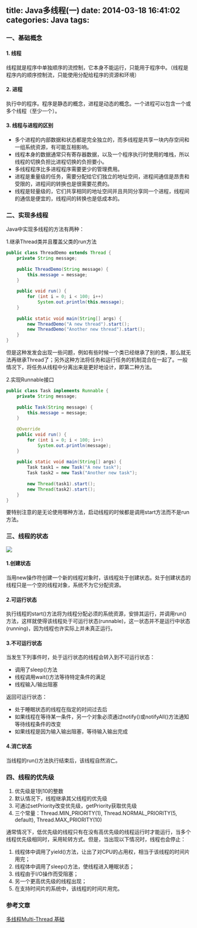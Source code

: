 title: Java多线程(一)
date: 2014-03-18 16:41:02
categories: Java
tags:
---
### 一、基础概念
#### 1. 线程
线程就是程序中单独顺序的流控制，它本身不能运行，只能用于程序中。（线程是程序内的顺序控制流，只能使用分配给程序的资源和环境）
#### 2. 进程
执行中的程序。程序是静态的概念，进程是动态的概念。一个进程可以包含一个或多个线程（至少一个）。
#### 3. 线程与进程的区别
- 多个进程的内部数据和状态都是完全独立的，而多线程是共享一块内存空间和一组系统资源，有可能互相影响。
- 线程本身的数据通常只有寄存器数据，以及一个程序执行时使用的堆栈，所以线程的切换负担比进程切换的负担要小。
- 多线程程序比多进程程序需要更少的管理费用。
- 进程是重量级的任务，需要分配给它们独立的地址空间，进程间通信是昂贵和受限的，进程间的转换也是很需要花费的。
- 线程是轻量级的，它们共享相同的地址空间并且共同分享同一个进程，线程间的通信是便宜的，线程间的转换也是低成本的。

<!-- more -->
### 二、实现多线程
Java中实现多线程的方法有两种：

1.继承Thread类并且覆盖父类的run方法
```java
public class ThreadDemo extends Thread {
    private String message;
 
    public ThreadDemo(String message) {
        this.message = message;
    }
 
    public void run() {
        for (int i = 0; i < 100; i++)
            System.out.println(this.message);
    }
 
    public static void main(String[] args) {
        new ThreadDemo("A new thread").start();
        new ThreadDemo("Another new thread").start();
    }
}
```
但是这种发发会出现一些问题，例如有些时候一个类已经继承了别的类，那么就无法再继承Thread了；另外这种方法将任务和运行任务的机制混合在一起了。一般情况下，将任务从线程中分离出来是更好地设计，即第二种方法。

2.实现Runnable接口
```java
public class Task implements Runnable {
    private String message;
 
    public Task(String message) {
        this.message = message;
    }
 
    @Override
    public void run() {
        for (int i = 0; i < 100; i++)
            System.out.println(message);
    }
 
    public static void main(String[] args) {
        Task task1 = new Task("A new task");
        Task task2 = new Task("Another new task");
 
        new Thread(task1).start();
        new Thread(task2).start();
    }
}
```
要特别注意的是无论使用哪种方法，启动线程的时候都是调用start方法而不是run方法。

### 三、线程的状态
![](/2014/03/18/Java-thread-1/java_thread_state.jpg)
#### 1.创建状态
当用new操作符创建一个新的线程对象时，该线程处于创建状态。处于创建状态的线程只是一个空的线程对象，系统不为它分配资源。
#### 2.可运行状态
执行线程的start()方法将为线程分配必须的系统资源，安排其运行，并调用run()方法，这样就使得该线程处于可运行状态(runnable)，这一状态并不是运行中状态(running)，因为线程也许实际上并未真正运行。
#### 3.不可运行状态
当发生下列事件时，处于运行状态的线程会转入到不可运行状态：
- 调用了sleep()方法
- 线程调用wait()方法等待特定条件的满足
- 线程输入/输出阻塞

返回可运行状态：
- 处于睡眠状态的线程在指定的时间过去后
- 如果线程在等待某一条件，另一个对象必须通过notify()或notifyAll()方法通知等待线程条件的改变
- 如果线程是因为输入输出阻塞，等待输入输出完成

#### 4.消亡状态
当线程的run()方法执行结束后，该线程自然消亡。

### 四、线程的优先级
1. 优先级是1到10的整数
2. 默认情况下，线程继承其父线程的优先级
3. 可通过setPriority改变优先级，getPriority获取优先级
4. 三个常量：Thread.MIN_PRIORITY(1), Thread.NORMAL_PRIORITY(5, default), Thread.MAX_PRIORITY(10)

通常情况下，低优先级的线程只有在没有高优先级的线程运行时才能运行，当多个线程优先级相同时，采用轮转方式。但是，当出现以下情况时，线程也会停止：
1. 线程体中调用了yield()方法，让出了对CPU的占用权，相当于该线程的时间片用完；
2. 线程体中调用了sleep()方法，使线程进入睡眠状态；
3. 线程由于I/O操作而受阻塞；
4. 另一个更高优先级的线程出现；
5. 在支持时间片的系统中，该线程的时间片用完。

### 参考文章
[多线程Multi-Thread 基础](http://www.cnblogs.com/mengdd/archive/2013/02/16/2913628.html)